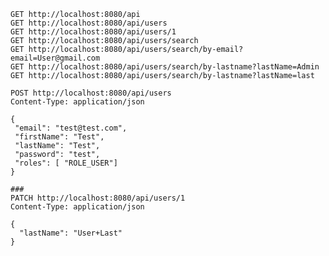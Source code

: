 
    GET http://localhost:8080/api
    GET http://localhost:8080/api/users
    GET http://localhost:8080/api/users/1
    GET http://localhost:8080/api/users/search
    GET http://localhost:8080/api/users/search/by-email?email=User@gmail.com
    GET http://localhost:8080/api/users/search/by-lastname?lastName=Admin
    GET http://localhost:8080/api/users/search/by-lastname?lastName=last

    POST http://localhost:8080/api/users
    Content-Type: application/json

    {
     "email": "test@test.com",
     "firstName": "Test",
     "lastName": "Test",
     "password": "test",
     "roles": [ "ROLE_USER"]
    }

    ###
    PATCH http://localhost:8080/api/users/1
    Content-Type: application/json

    {
      "lastName": "User+Last"
    }

